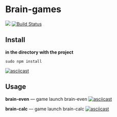 # Brain-games
<a href="https://codeclimate.com/github/rkozlov95/frontend-project-lvl1/maintainability"><img src="https://api.codeclimate.com/v1/badges/78757e0f30b46ec38064/maintainability" /></a>
[![Build Status](https://travis-ci.com/rkozlov95/frontend-project-lvl1.svg?branch=master)](https://travis-ci.com/rkozlov95/frontend-project-lvl1)

## Install

**in the directory with the project**

```
sudo npm install
```

[![asciicast](https://asciinema.org/a/291680.svg)](https://asciinema.org/a/291680)

## Usage

**brain-even** — game launch brain-even
[![asciicast](https://asciinema.org/a/291686.svg)](https://asciinema.org/a/291686)

**brain-calc** — game launch brain-calc
[![asciicast](https://asciinema.org/a/292245.svg)](https://asciinema.org/a/292245)
